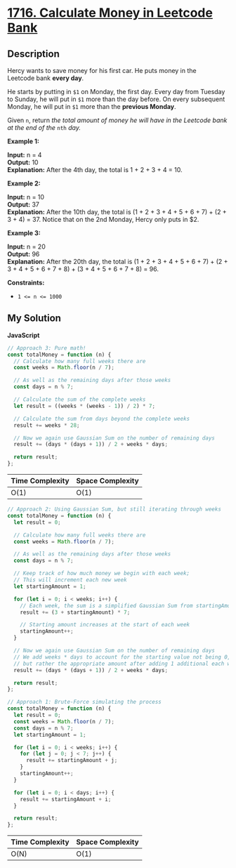 # [1716. Calculate Money in Leetcode Bank](https://leetcode.com/problems/calculate-money-in-leetcode-bank)

## Description

Hercy wants to save money for his first car. He puts money in the Leetcode bank **every day**.

He starts by putting in `$1` on Monday, the first day. Every day from Tuesday to Sunday, he will put in `$1` more than the day before. On every subsequent Monday, he will put in `$1` more than the **previous Monday**.

Given `n`, return _the total amount of money he will have in the Leetcode bank at the end of the_ `nth` _day._

**Example 1:**

**Input:** n = 4  
**Output:** 10  
**Explanation:** After the 4th day, the total is 1 + 2 + 3 + 4 = 10.

**Example 2:**

**Input:** n = 10  
**Output:** 37  
**Explanation:** After the 10th day, the total is (1 + 2 + 3 + 4 + 5 + 6 + 7) + (2 + 3 + 4) = 37. Notice that on the 2nd Monday, Hercy only puts in $2.

**Example 3:**

**Input:** n = 20  
**Output:** 96  
**Explanation:** After the 20th day, the total is (1 + 2 + 3 + 4 + 5 + 6 + 7) + (2 + 3 + 4 + 5 + 6 + 7 + 8) + (3 + 4 + 5 + 6 + 7 + 8) = 96.

**Constraints:**

- `1 <= n <= 1000`

## My Solution

**JavaScript**

```js
// Approach 3: Pure math!
const totalMoney = function (n) {
  // Calculate how many full weeks there are
  const weeks = Math.floor(n / 7);

  // As well as the remaining days after those weeks
  const days = n % 7;

  // Calculate the sum of the complete weeks
  let result = ((weeks * (weeks - 1)) / 2) * 7;

  // Calculate the sum from days beyond the complete weeks
  result += weeks * 28;

  // Now we again use Gaussian Sum on the number of remaining days
  result += (days * (days + 1)) / 2 + weeks * days;

  return result;
};
```

| Time Complexity | Space Complexity |
| --------------- | ---------------- |
| O(1)            | O(1)             |

```js
// Approach 2: Using Gaussian Sum, but still iterating through weeks
const totalMoney = function (n) {
  let result = 0;

  // Calculate how many full weeks there are
  const weeks = Math.floor(n / 7);

  // As well as the remaining days after those weeks
  const days = n % 7;

  // Keep track of how much money we begin with each week;
  // This will increment each new week
  let startingAmount = 1;

  for (let i = 0; i < weeks; i++) {
    // Each week, the sum is a simplified Gaussian Sum from startingAmount to startingAmount + 7
    result += (3 + startingAmount) * 7;

    // Starting amount increases at the start of each week
    startingAmount++;
  }

  // Now we again use Gaussian Sum on the number of remaining days
  // We add weeks * days to account for the starting value not being 0,
  // but rather the appropriate amount after adding 1 additional each week
  result += (days * (days + 1)) / 2 + weeks * days;

  return result;
};
```

```js
// Approach 1: Brute-Force simulating the process
const totalMoney = function (n) {
  let result = 0;
  const weeks = Math.floor(n / 7);
  const days = n % 7;
  let startingAmount = 1;

  for (let i = 0; i < weeks; i++) {
    for (let j = 0; j < 7; j++) {
      result += startingAmount + j;
    }
    startingAmount++;
  }

  for (let i = 0; i < days; i++) {
    result += startingAmount + i;
  }

  return result;
};
```

| Time Complexity | Space Complexity |
| --------------- | ---------------- |
| O(N)            | O(1)             |
